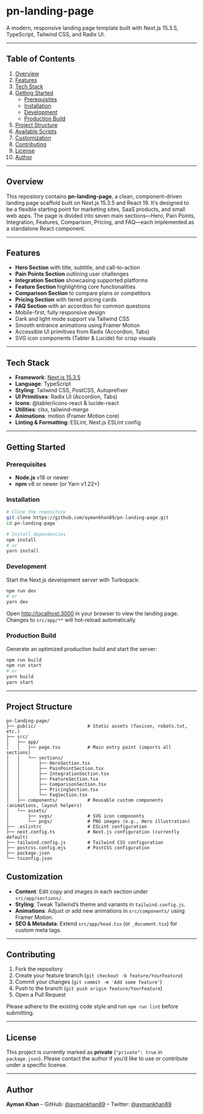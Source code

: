 
# pn-landing-page

A modern, responsive landing page template built with Next.js 15.3.5, TypeScript, Tailwind CSS, and Radix UI.

---

## Table of Contents

1. [Overview](#overview)  
2. [Features](#features)  
3. [Tech Stack](#tech-stack)  
4. [Getting Started](#getting-started)  
   - [Prerequisites](#prerequisites)  
   - [Installation](#installation)  
   - [Development](#development)  
   - [Production Build](#production-build)  
5. [Project Structure](#project-structure)  
6. [Available Scripts](#available-scripts)  
7. [Customization](#customization)  
8. [Contributing](#contributing)  
9. [License](#license)  
10. [Author](#author)  

---

## Overview

This repository contains **pn-landing-page**, a clean, component-driven landing page scaffold built on Next.js 15.3.5 and React 19. It’s designed to be a flexible starting point for marketing sites, SaaS products, and small web apps. The page is divided into seven main sections—Hero, Pain Points, Integration, Features, Comparison, Pricing, and FAQ—each implemented as a standalone React component.

---

## Features

- **Hero Section** with title, subtitle, and call-to-action  
- **Pain Points Section** outlining user challenges  
- **Integration Section** showcasing supported platforms  
- **Feature Section** highlighting core functionalities  
- **Comparison Section** to compare plans or competitors  
- **Pricing Section** with tiered pricing cards  
- **FAQ Section** with an accordion for common questions  
- Mobile-first, fully responsive design  
- Dark and light mode support via Tailwind CSS  
- Smooth entrance animations using Framer Motion  
- Accessible UI primitives from Radix (Accordion, Tabs)  
- SVG icon components (Tabler & Lucide) for crisp visuals  

---

## Tech Stack

- **Framework**: [Next.js 15.3.5](https://nextjs.org)  
- **Language**: TypeScript  
- **Styling**: Tailwind CSS, PostCSS, Autoprefixer  
- **UI Primitives**: Radix UI (Accordion, Tabs)  
- **Icons**: @tabler/icons-react & lucide-react  
- **Utilities**: clsx, tailwind-merge  
- **Animations**: motion (Framer Motion core)  
- **Linting & Formatting**: ESLint, Next.js ESLint config  

---

## Getting Started

### Prerequisites

- **Node.js** v18 or newer  
- **npm** v8 or newer (or Yarn v1.22+)  

### Installation

```bash
# Clone the repository
git clone https://github.com/aymankhan89/pn-landing-page.git
cd pn-landing-page

# Install dependencies
npm install
# or
yarn install
````

### Development

Start the Next.js development server with Turbopack:

```bash
npm run dev
# or
yarn dev
```

Open [http://localhost:3000](http://localhost:3000) in your browser to view the landing page. Changes to `src/app/**` will hot-reload automatically.

### Production Build

Generate an optimized production build and start the server:

```bash
npm run build
npm run start
# or
yarn build
yarn start
```

---

## Project Structure

```
pn-landing-page/
├── public/                   # Static assets (favicon, robots.txt, etc.)
├── src/
│   ├── app/
│   │   ├── page.tsx          # Main entry point (imports all sections)
│   │   └── sections/
│   │       ├── HeroSection.tsx
│   │       ├── PainPointSection.tsx
│   │       ├── IntegrationSection.tsx
│   │       ├── FeatureSection.tsx
│   │       ├── ComparisonSection.tsx
│   │       ├── PricingSection.tsx
│   │       └── FaqSection.tsx
│   ├── components/           # Reusable custom components (animations, layout helpers)
│   └── assets/
│       ├── svgs/             # SVG icon components
│       └── pngs/             # PNG images (e.g., Hero illustration)
├── .eslintrc                 # ESLint configuration
├── next.config.ts            # Next.js configuration (currently default)
├── tailwind.config.js        # Tailwind CSS configuration
├── postcss.config.mjs        # PostCSS configuration
├── package.json
└── tsconfig.json
```
## Customization

* **Content**: Edit copy and images in each section under `src/app/sections/`.
* **Styling**: Tweak Tailwind’s theme and variants in `tailwind.config.js`.
* **Animations**: Adjust or add new animations in `src/components/` using Framer Motion.
* **SEO & Metadata**: Extend `src/app/head.tsx` (or `_document.tsx`) for custom meta tags.

---

## Contributing

1. Fork the repository
2. Create your feature branch (`git checkout -b feature/YourFeature`)
3. Commit your changes (`git commit -m 'Add some feature'`)
4. Push to the branch (`git push origin feature/YourFeature`)
5. Open a Pull Request

Please adhere to the existing code style and run `npm run lint` before submitting.

---

## License

This project is currently marked as **private** (`"private": true` in `package.json`).
Please contact the author if you’d like to use or contribute under a specific license.

---

## Author

**Ayman Khan**
– GitHub: [@aymankhan89](https://github.com/aymankhan89)
– Twitter: [@aymankhan89](https://twitter.com/aymankhan89)




